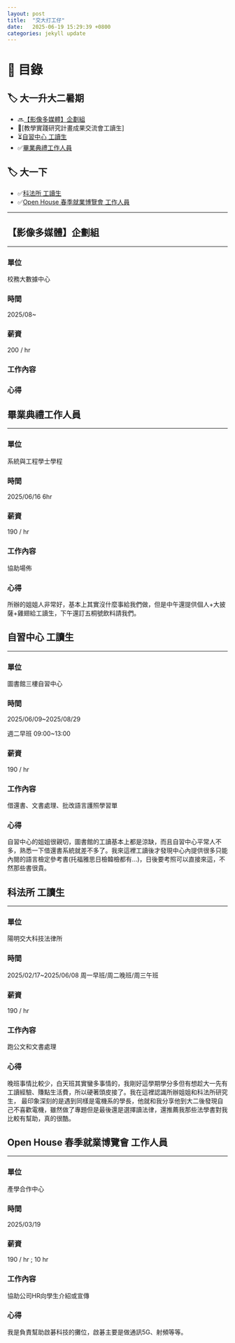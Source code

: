 ```yaml
---
layout: post
title:  "交大打工仔"
date:   2025-06-19 15:29:39 +0800
categories: jekyll update
---
```


# 📌 **目錄**
## 🏷️ 大一升大二暑期
- 🔜[【影像多媒體】企劃組](#影像多媒體企劃組)
- 📆[教學實踐研究計畫成果交流會工讀生]
- ⏳[自習中心 工讀生](#自習中心-工讀生)
- ✅[畢業典禮工作人員](#畢業典禮工作人員)


## 🏷️ 大一下
- ✅[科法所 工讀生](#科法所-工讀生)
- ✅[Open House 春季就業博覽會 工作人員](#open-house-春季就業博覽會-工作人員)

***

## **【影像多媒體】企劃組**
***
### 單位
校務大數據中心
### 時間
2025/08~
### 薪資  
200 / hr
### 工作內容
### 心得

## **畢業典禮工作人員**
***
### 單位
系統與工程學士學程
### 時間 
2025/06/16 6hr
### 薪資
190 / hr 
### 工作內容
協助場佈
### 心得
所辦的姐姐人非常好，基本上其實沒什麼事給我們做，但是中午還提供個人+大披薩+雞翅給工讀生，下午還訂五桐號飲料請我們。

## **自習中心 工讀生**
***
### 單位
圖書館三樓自習中心
### 時間 
2025/06/09~2025/08/29 

週二早班 09:00~13:00

### 薪資
190 / hr 
### 工作內容
借還書、文書處理、批改語言護照學習單
### 心得
自習中心的姐姐很親切，圖書館的工讀基本上都是涼缺，而且自習中心平常人不多，熟悉一下借還書系統就差不多了。我來這裡工讀後才發現中心內提供很多只能內閱的語言檢定參考書(托福雅思日檢韓檢都有...)，日後要考照可以直接來這，不然那些書很貴。

## **科法所 工讀生**
***
### 單位
陽明交大科技法律所
### 時間 
2025/02/17~2025/06/08 
周一早班/周二晚班/周三午班
### 薪資
190 / hr 
### 工作內容
跑公文和文書處理
### 心得
晚班事情比較少，白天班其實蠻多事情的，我剛好這學期學分多但有想趁大一先有工讀經驗、賺點生活費，所以硬著頭皮接了。我在這裡認識所辦姐姐和科法所研究生，
最印象深刻的是遇到同樣是電機系的學長，他就和我分享他到大二後發現自己不喜歡電機，雖然做了專題但是最後還是選擇讀法律，還推薦我那些法學書對我比較有幫助，真的很酷。

## **Open House 春季就業博覽會 工作人員**
***
### 單位
產學合作中心
### 時間 
2025/03/19
### 薪資
190 / hr ; 10 hr
### 工作內容
協助公司HR向學生介紹或宣傳
### 心得
我是負責幫助啟碁科技的攤位，啟碁主要是做通訊5G、射頻等等。
